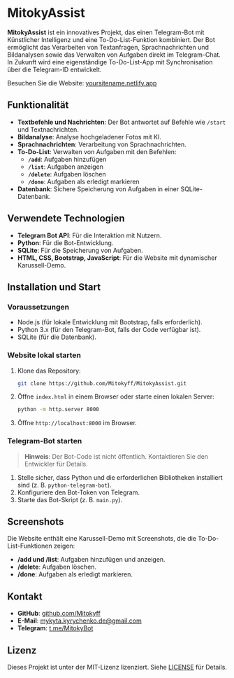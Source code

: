 # MitokyAssist

**MitokyAssist** ist ein innovatives Projekt, das einen Telegram-Bot mit Künstlicher Intelligenz und eine To-Do-List-Funktion kombiniert. Der Bot ermöglicht das Verarbeiten von Textanfragen, Sprachnachrichten und Bildanalysen sowie das Verwalten von Aufgaben direkt im Telegram-Chat. In Zukunft wird eine eigenständige To-Do-List-App mit Synchronisation über die Telegram-ID entwickelt.

Besuchen Sie die Website: [yoursitename.netlify.app](https://yoursitename.netlify.app)

## Funktionalität

- **Textbefehle und Nachrichten**: Der Bot antwortet auf Befehle wie `/start` und Textnachrichten.
- **Bildanalyse**: Analyse hochgeladener Fotos mit KI.
- **Sprachnachrichten**: Verarbeitung von Sprachnachrichten.
- **To-Do-List**: Verwalten von Aufgaben mit den Befehlen:
  - **`/add`**: Aufgaben hinzufügen
  - **`/list`**: Aufgaben anzeigen
  - **`/delete`**: Aufgaben löschen
  - **`/done`**: Aufgaben als erledigt markieren
- **Datenbank**: Sichere Speicherung von Aufgaben in einer SQLite-Datenbank.

## Verwendete Technologien

- **Telegram Bot API**: Für die Interaktion mit Nutzern.
- **Python**: Für die Bot-Entwicklung.
- **SQLite**: Für die Speicherung von Aufgaben.
- **HTML, CSS, Bootstrap, JavaScript**: Für die Website mit dynamischer Karussell-Demo.

## Installation und Start

### Voraussetzungen
- Node.js (für lokale Entwicklung mit Bootstrap, falls erforderlich).
- Python 3.x (für den Telegram-Bot, falls der Code verfügbar ist).
- SQLite (für die Datenbank).

### Website lokal starten
1. Klone das Repository:
   ```bash
   git clone https://github.com/Mitokyff/MitokyAssist.git
   ```
2. Öffne `index.html` in einem Browser oder starte einen lokalen Server:
   ```bash
   python -m http.server 8000
   ```
3. Öffne `http://localhost:8000` im Browser.

### Telegram-Bot starten
> **Hinweis**: Der Bot-Code ist nicht öffentlich. Kontaktieren Sie den Entwickler für Details.

1. Stelle sicher, dass Python und die erforderlichen Bibliotheken installiert sind (z. B. `python-telegram-bot`).
2. Konfiguriere den Bot-Token von Telegram.
3. Starte das Bot-Skript (z. B. `main.py`).

## Screenshots

Die Website enthält eine Karussell-Demo mit Screenshots, die die To-Do-List-Funktionen zeigen:
- **/add und /list**: Aufgaben hinzufügen und anzeigen.
- **/delete**: Aufgaben löschen.
- **/done**: Aufgaben als erledigt markieren.

## Kontakt

- **GitHub**: [github.com/Mitokyff](https://github.com/Mitokyff)
- **E-Mail**: [mykyta.kyrychenko.de@gmail.com](mailto:mykyta.kyrychenko.de@gmail.com)
- **Telegram**: [t.me/MitokyBot](https://t.me/MitokyBot)

## Lizenz

Dieses Projekt ist unter der MIT-Lizenz lizenziert. Siehe [LICENSE](LICENSE) für Details.
